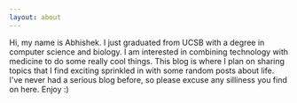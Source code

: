 ```yaml
---
layout: about
---
```


Hi, my name is Abhishek. I just graduated from UCSB with a degree in computer science and biology. I am interested in combining technology with medicine to do some really cool things. This blog is where I plan on sharing topics that I find exciting sprinkled in with some random posts about life. I've never had a serious blog before, so please excuse any silliness you find on here. Enjoy :)
